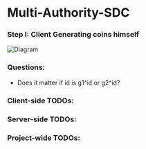 # Multi-Authority-SDC

### Step I: Client Generating coins himself

![Diagram](https://imgur.com/a/qc8g8)

###

### Questions:
- Does it matter if id is g1^id or g2^id?

### Client-side TODOs:

### Server-side TODOs:

### Project-wide TODOs:
